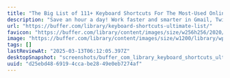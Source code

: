 ```yaml
---
title: "The Big List of 111+ Keyboard Shortcuts For The Most-Used Online Tools"
description: "Save an hour a day! Work faster and smarter in Gmail, Twitter, Facebook, YouTube, and many more with our collection of the 100+ best keyboard shortcuts."
url: "https://buffer.com/library/keyboard-shortcuts-ultimate-list/"
favicon: "https://buffer.com/library/content/images/size/w256h256/2020/05/buffer.png"
image: "https://buffer.com/library/content/images/size/w1200/library/wp-content/uploads/2014/05/Screen-Shot-2014-05-16-at-10.18.26-AM.png"
tags: []
lastReviewAt: "2025-03-13T06:12:05.397Z"
desktopSnapshot: "screenshots/buffer_com_library_keyboard_shortcuts_ultimate_list.png"
uuid: "d25ebd48-6919-4cca-be28-49e0eb7274af"
---
```


